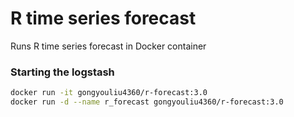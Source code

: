 R time series forecast
======================

Runs R time series forecast in Docker container

### Starting the logstash 

```bash
docker run -it gongyouliu4360/r-forecast:3.0
docker run -d --name r_forecast gongyouliu4360/r-forecast:3.0
```

